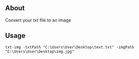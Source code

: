 ## About
Convert your txt file to an image 

## Usage
`txt-img -txtPath "C:\Users\User\Desktop\text.txt" -imgPath "C:\Users\User\Desktop\img.jpg"`
